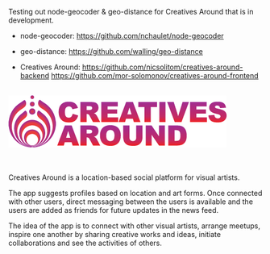 Testing out node-geocoder & geo-distance 
for Creatives Around that is in development. 

- node-geocoder:
https://github.com/nchaulet/node-geocoder

- geo-distance:
https://github.com/walling/geo-distance

- Creatives Around: 
https://github.com/nicsolitom/creatives-around-backend
https://github.com/mor-solomonov/creatives-around-frontend


<br/> ![Screenshot](ca_redpurplelogo.png) <br/> <br/>  <br/> 



Creatives Around is a location-based social platform for visual artists.

The app suggests profiles based on location and art forms.
Once connected with other users, direct messaging between the users is available and the users are added as friends for future updates in the news feed.

The idea of the app is to connect with other visual artists, arrange meetups,
inspire one another by sharing creative works and ideas, initiate collaborations
and see the activities of others.
